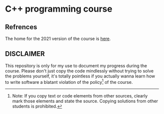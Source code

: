 # C++ programming course

## Refrences
The home for the 2021 version of the course is
[here](https://www.hni.uni-paderborn.de/en/sse/teaching/cppp/).

## DISCLAIMER
This repository is only for my use to document my progress during the
course. Please don't just copy the code mindlessly without trying to solve the
problems yourself, it's totally pointless if you actually wanna learn how to
write software a blatant violation of the policy[^1] of the course.


[^1]:
    Note: If you copy text or code elements from other sources, clearly mark
    those elements and state the source. Copying solutions from other students
    is prohibited.
